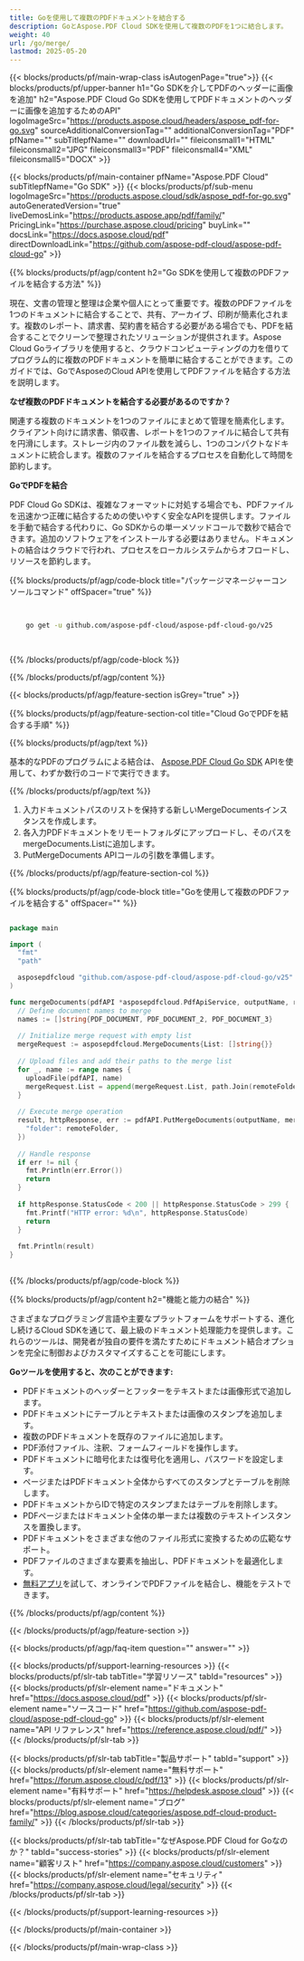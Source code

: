 ```yaml
---
title: Goを使用して複数のPDFドキュメントを結合する
description: GoとAspose.PDF Cloud SDKを使用して複数のPDFを1つに結合します。
weight: 40
url: /go/merge/
lastmod: 2025-05-20
---
```


{{< blocks/products/pf/main-wrap-class isAutogenPage="true">}}
{{< blocks/products/pf/upper-banner h1="Go SDKを介してPDFのヘッダーに画像を追加" h2="Aspose.PDF Cloud Go SDKを使用してPDFドキュメントのヘッダーに画像を追加するためのAPI" logoImageSrc="https://products.aspose.cloud/headers/aspose_pdf-for-go.svg" sourceAdditionalConversionTag="" additionalConversionTag="PDF" pfName="" subTitlepfName="" downloadUrl="" fileiconsmall1="HTML" fileiconsmall2="JPG" fileiconsmall3="PDF" fileiconsmall4="XML" fileiconsmall5="DOCX" >}}

{{< blocks/products/pf/main-container pfName="Aspose.PDF Cloud" subTitlepfName="Go SDK" >}}
{{< blocks/products/pf/sub-menu logoImageSrc="https://products.aspose.cloud/sdk/aspose_pdf-for-go.svg"
autoGeneratedVersion="true"
liveDemosLink="https://products.aspose.app/pdf/family/" PricingLink="https://purchase.aspose.cloud/pricing" buyLink="" docsLink="https://docs.aspose.cloud/pdf"  directDownloadLink="https://github.com/aspose-pdf-cloud/aspose-pdf-cloud-go" >}}

{{% blocks/products/pf/agp/content h2="Go SDKを使用して複数のPDFファイルを結合する方法" %}}

現在、文書の管理と整理は企業や個人にとって重要です。複数のPDFファイルを1つのドキュメントに結合することで、共有、アーカイブ、印刷が簡素化されます。複数のレポート、請求書、契約書を結合する必要がある場合でも、PDFを結合することでクリーンで整理されたソリューションが提供されます。Aspose Cloud Goライブラリを使用すると、クラウドコンピューティングの力を借りてプログラム的に複数のPDFドキュメントを簡単に結合することができます。このガイドでは、GoでAsposeのCloud APIを使用してPDFファイルを結合する方法を説明します。

**なぜ複数のPDFドキュメントを結合する必要があるのですか？**

関連する複数のドキュメントを1つのファイルにまとめて管理を簡素化します。クライアント向けに請求書、領収書、レポートを1つのファイルに結合して共有を円滑にします。ストレージ内のファイル数を減らし、1つのコンパクトなドキュメントに統合します。複数のファイルを結合するプロセスを自動化して時間を節約します。

**GoでPDFを結合**

PDF Cloud Go SDKは、複雑なフォーマットに対処する場合でも、PDFファイルを迅速かつ正確に結合するための使いやすく安全なAPIを提供します。ファイルを手動で結合する代わりに、Go SDKからの単一メソッドコールで数秒で結合できます。追加のソフトウェアをインストールする必要はありません。ドキュメントの結合はクラウドで行われ、プロセスをローカルシステムからオフロードし、リソースを節約します。

{{% blocks/products/pf/agp/code-block title="パッケージマネージャーコンソールコマンド" offSpacer="true" %}}

```bash

     
    go get -u github.com/aspose-pdf-cloud/aspose-pdf-cloud-go/v25
     
     

```

{{% /blocks/products/pf/agp/code-block %}}

{{% /blocks/products/pf/agp/content %}}

{{< blocks/products/pf/agp/feature-section isGrey="true" >}}

{{% blocks/products/pf/agp/feature-section-col title="Cloud GoでPDFを結合する手順" %}}

{{% blocks/products/pf/agp/text %}}

基本的なPDFのプログラムによる結合は、
[Aspose.PDF Cloud Go SDK](https://products.aspose.cloud/pdf/go/)
APIを使用して、わずか数行のコードで実行できます。

{{% /blocks/products/pf/agp/text %}}

1. 入力ドキュメントパスのリストを保持する新しいMergeDocumentsインスタンスを作成します。
1. 各入力PDFドキュメントをリモートフォルダにアップロードし、そのパスをmergeDocuments.Listに追加します。
1. PutMergeDocuments APIコールの引数を準備します。

{{% /blocks/products/pf/agp/feature-section-col %}}

{{% blocks/products/pf/agp/code-block title="Goを使用して複数のPDFファイルを結合する" offSpacer="" %}}

```go

package main

import (
  "fmt"
  "path"

  asposepdfcloud "github.com/aspose-pdf-cloud/aspose-pdf-cloud-go/v25"
)

func mergeDocuments(pdfAPI *asposepdfcloud.PdfApiService, outputName, remoteFolder string) {
  // Define document names to merge
  names := []string{PDF_DOCUMENT, PDF_DOCUMENT_2, PDF_DOCUMENT_3}
  
  // Initialize merge request with empty list
  mergeRequest := asposepdfcloud.MergeDocuments{List: []string{}}
  
  // Upload files and add their paths to the merge list
  for _, name := range names {
    uploadFile(pdfAPI, name)
    mergeRequest.List = append(mergeRequest.List, path.Join(remoteFolder, name))
  }
  
  // Execute merge operation
  result, httpResponse, err := pdfAPI.PutMergeDocuments(outputName, mergeRequest, map[string]interface{}{
    "folder": remoteFolder,
  })
  
  // Handle response
  if err != nil {
    fmt.Println(err.Error())
    return
  }
  
  if httpResponse.StatusCode < 200 || httpResponse.StatusCode > 299 {
    fmt.Printf("HTTP error: %d\n", httpResponse.StatusCode)
    return
  }
  
  fmt.Println(result)
}
  
```

{{% /blocks/products/pf/agp/code-block %}}

{{% blocks/products/pf/agp/content h2="機能と能力の結合" %}}

さまざまなプログラミング言語や主要なプラットフォームをサポートする、進化し続けるCloud SDKを通じて、最上級のドキュメント処理能力を提供します。これらのツールは、開発者が独自の要件を満たすためにドキュメント結合オプションを完全に制御およびカスタマイズすることを可能にします。

**Goツールを使用すると、次のことができます:**

+ PDFドキュメントのヘッダーとフッターをテキストまたは画像形式で追加します。
+ PDFドキュメントにテーブルとテキストまたは画像のスタンプを追加します。
+ 複数のPDFドキュメントを既存のファイルに追加します。
+ PDF添付ファイル、注釈、フォームフィールドを操作します。
+ PDFドキュメントに暗号化または復号化を適用し、パスワードを設定します。
+ ページまたはPDFドキュメント全体からすべてのスタンプとテーブルを削除します。
+ PDFドキュメントからIDで特定のスタンプまたはテーブルを削除します。
+ PDFページまたはドキュメント全体の単一または複数のテキストインスタンスを置換します。
+ PDFドキュメントをさまざまな他のファイル形式に変換するための広範なサポート。
+ PDFファイルのさまざまな要素を抽出し、PDFドキュメントを最適化します。
+ [無料アプリ](https://products.aspose.app/pdf/merger)を試して、オンラインでPDFファイルを結合し、機能をテストできます。

{{% /blocks/products/pf/agp/content %}}

{{< /blocks/products/pf/agp/feature-section >}}

{{< blocks/products/pf/agp/faq-item question="" answer="" >}}

{{< blocks/products/pf/support-learning-resources >}}
{{< blocks/products/pf/slr-tab tabTitle="学習リソース" tabId="resources" >}}
{{< blocks/products/pf/slr-element name="ドキュメント" href="https://docs.aspose.cloud/pdf" >}}
{{< blocks/products/pf/slr-element name="ソースコード" href="https://github.com/aspose-pdf-cloud/aspose-pdf-cloud-go" >}}
{{< blocks/products/pf/slr-element name="API リファレンス" href="https://reference.aspose.cloud/pdf/" >}}
{{< /blocks/products/pf/slr-tab >}}

{{< blocks/products/pf/slr-tab tabTitle="製品サポート" tabId="support" >}}
{{< blocks/products/pf/slr-element name="無料サポート" href="https://forum.aspose.cloud/c/pdf/13" >}}
{{< blocks/products/pf/slr-element name="有料サポート" href="https://helpdesk.aspose.cloud" >}}
{{< blocks/products/pf/slr-element name="ブログ" href="https://blog.aspose.cloud/categories/aspose.pdf-cloud-product-family/" >}}
{{< /blocks/products/pf/slr-tab >}}

{{< blocks/products/pf/slr-tab tabTitle="なぜAspose.PDF Cloud for Goなのか？" tabId="success-stories" >}}
{{< blocks/products/pf/slr-element name="顧客リスト" href="https://company.aspose.cloud/customers" >}}
{{< blocks/products/pf/slr-element name="セキュリティ" href="https://company.aspose.cloud/legal/security" >}}
{{< /blocks/products/pf/slr-tab >}}

{{< /blocks/products/pf/support-learning-resources >}}

{{< /blocks/products/pf/main-container >}}

{{< /blocks/products/pf/main-wrap-class >}}



